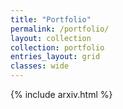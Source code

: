 ```yaml
---
title: "Portfolio"
permalink: /portfolio/
layout: collection
collection: portfolio
entries_layout: grid
classes: wide
---
```


{% include arxiv.html %}
